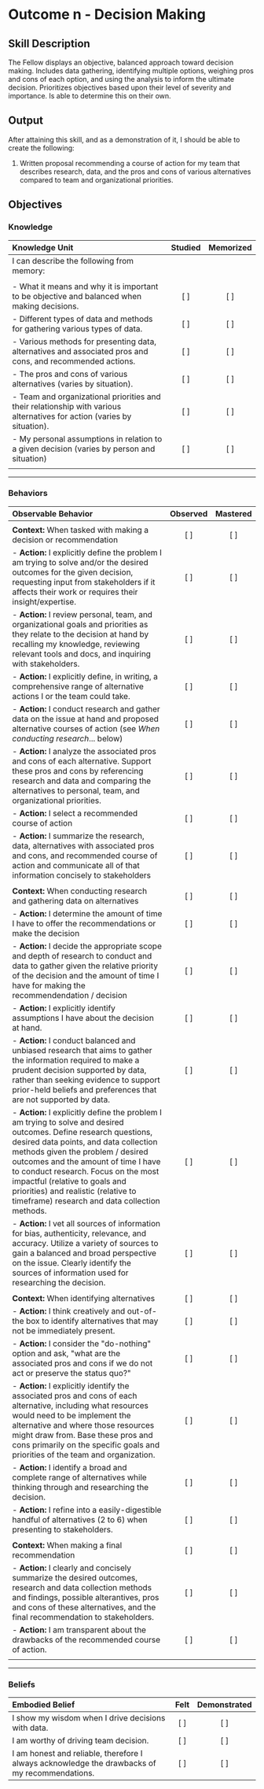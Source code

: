 # Outcome n - Decision Making


## Skill Description

The Fellow displays an objective, balanced approach toward decision making. Includes data gathering, identifying multiple options, weighing pros and cons of each option, and using the analysis to inform the ultimate decision.  Prioritizes objectives based upon their level of severity and importance. Is able to determine this on their own.


## Output
After attaining this skill, and as a demonstration of it, I should be able to create the following:

1. Written proposal recommending a course of action for my team that describes research, data, and the pros and cons of various alternatives compared to team and organizational priorities.


## Objectives

### Knowledge


| Knowledge Unit | Studied | Memorized |
|:---|:---:|:---:|
| I can describe the following from memory: | | |
| | | |
| - What it means and why it is important to be objective and balanced when making decisions. | [ ] | [ ] |
| - Different types of data and methods for gathering various types of data. | [ ] | [ ] |
| - Various methods for presenting data, alternatives and associated pros and cons, and recommended actions. | [ ] | [ ] |
| - The pros and cons of various alternatives (varies by situation). | [ ] | [ ] |
| - Team and organizational priorities and their relationship with various alternatives for action (varies by situation). | [ ] | [ ] |
| - My personal assumptions in relation to a given decision (varies by person and situation) | [ ] | [ ] |
| | | |

---

### Behaviors


| Observable Behavior | Observed | Mastered |
|:---|:---:|:---:|
| | | |
| **Context:** When tasked with making a decision or recommendation | [ ] | [ ] |
| - **Action:** I explicitly define the problem I am trying to solve and/or the desired outcomes for the given decision, requesting input from stakeholders if it affects their work or requires their insight/expertise. | [ ] | [ ] |
| - **Action:** I review personal, team, and organizational goals and priorities as they relate to the decision at hand by recalling my knowledge, reviewing relevant tools and docs, and inquiring with stakeholders. | [ ] | [ ] |
| - **Action:** I explicitly define, in writing, a comprehensive range of alternative actions I or the team could take. | [ ] | [ ] |
| - **Action:** I conduct research and gather data on the issue at hand and proposed alternative courses of action (see *When conducting research*... below) | [ ] | [ ] |
| - **Action:** I analyze the associated pros and cons of each alternative. Support these pros and cons by referencing research and data and comparing the alternatives to personal, team, and organizational priorities. | [ ] | [ ] |
| - **Action:** I select a recommended course of action | [ ] | [ ] |
| - **Action:** I summarize the research, data, alternatives with associated pros and cons, and recommended course of action and communicate all of that information concisely to stakeholders | [ ] | [ ] |
| | | |
| **Context:** When conducting research and gathering data on alternatives | [ ] | [ ] |
| - **Action:** I determine the amount of time I have to offer the recommendations or make the decision | [ ] | [ ] |
| - **Action:** I decide the appropriate scope and depth of research to conduct and data to gather given the relative priority of the decision and the amount of time I have for making the recommendendation / decision | [ ] | [ ] |
| - **Action:** I explicitly identify assumptions I have about the decision at hand. | [ ] | [ ] |
| - **Action:** I conduct balanced and unbiased research that aims to gather the information required to make a prudent decision supported by data, rather than seeking evidence to support prior-held beliefs and preferences that are not supported by data. | [ ] | [ ] |
| - **Action:** I explicitly define the problem I am trying to solve and desired outcomes. Define research questions, desired data points, and data collection methods given the problem / desired outcomes and the amount of time I have to conduct research. Focus on the most impactful (relative to goals and priorities) and realistic (relative to timeframe) research and data collection methods. | [ ] | [ ] |
| - **Action:** I vet all sources of information for bias, authenticity, relevance, and accuracy. Utilize a variety of sources to gain a balanced and broad perspective on the issue. Clearly identify the sources of information used for researching the decision. | [ ] | [ ] |
| | | |
| **Context:** When identifying alternatives | [ ] | [ ] |
| - **Action:** I think creatively and out-of-the box to identify alternatives that may not be immediately present. | [ ] | [ ] |
| - **Action:** I consider the "do-nothing" option and ask, "what are the associated pros and cons if we do not act or preserve the status quo?" | [ ] | [ ] |
| - **Action:** I explicitly identify the associated pros and cons of each alternative, including what resources would need to be implement the alternative and where those resources might draw from. Base these pros and cons primarily on the specific goals and priorities of the team and organization. | [ ] | [ ] |
| - **Action:** I identify a broad and complete range of alternatives while thinking through and researching the decision. | [ ] | [ ] |
| - **Action:** I refine into a easily-digestible handful of alternatives (2 to 6) when presenting to stakeholders. | [ ] | [ ] |
| | | |
| **Context:** When making a final recommendation | [ ] | [ ] |
| - **Action:** I clearly and concisely summarize the desired outcomes, research and data collection methods and findings, possible alterantives, pros and cons of these alternatives, and the final recommendation to stakeholders. | [ ] | [ ] |
| - **Action:** I am transparent about the drawbacks of the recommended course of action. | [ ] | [ ] |
| | | |


---


### Beliefs


| Embodied Belief | Felt | Demonstrated |
|:---|:---:|:---:|
| I show my wisdom when I drive decisions with data. | [ ] | [ ] |
| I am worthy of driving team decision. | [ ] | [ ] |
| I am honest and reliable, therefore I always acknowledge the drawbacks of my recommendations. | [ ] | [ ] |
